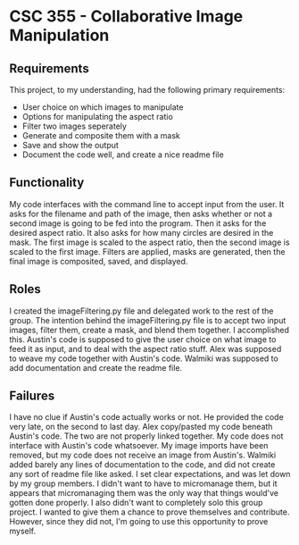 # CSC 355 - Collaborative Image Manipulation

## Requirements
This project, to my understanding, had the following primary requirements:
- User choice on which images to manipulate
- Options for manipulating the aspect ratio
- Filter two images seperately
- Generate and composite them with a mask
- Save and show the output
- Document the code well, and create a nice readme file

## Functionality
My code interfaces with the command line to accept input from the user. It asks for the filename and path of the image, then asks whether or not a second image is going to be fed into the program. Then it asks for the desired aspect ratio. It also asks for how many circles are desired in the mask. The first image is scaled to the aspect ratio, then the second image is scaled to the first image. Filters are applied, masks are generated, then the final image is composited, saved, and displayed.

## Roles
I created the imageFiltering.py file and delegated work to the rest of the group. The intention behind the imageFiltering.py file is to accept two input images, filter them, create a mask, and blend them together. I accomplished this. Austin's code is supposed to give the user choice on what image to feed it as input, and to deal with the aspect ratio stuff. Alex was supposed to weave my code together with Austin's code. Walmiki was supposed to add documentation and create the readme file.

## Failures
I have no clue if Austin's code actually works or not. He provided the code very late, on the second to last day. Alex copy/pasted my code beneath Austin's code. The two are not properly linked together. My code does not interface with Austin's code whatsoever. My image imports have been removed, but my code does not receive an image from Austin's. Walmiki added barely any lines of documentation to the code, and did not create any sort of readme file like asked. I set clear expectations, and was let down by my group members. I didn't want to have to micromanage them, but it appears that micromanaging them was the only way that things would've gotten done properly. I also didn't want to completely solo this group project. I wanted to give them a chance to prove themselves and contribute. However, since they did not, I'm going to use this opportunity to prove myself.